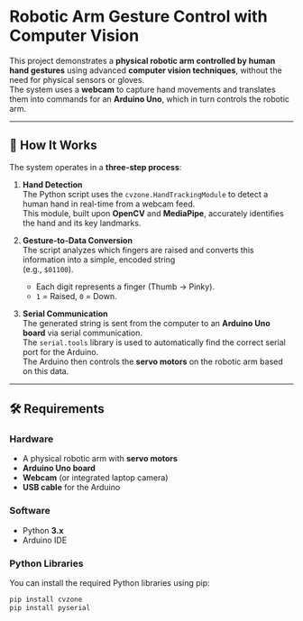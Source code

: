 # Robotic Arm Gesture Control with Computer Vision

This project demonstrates a **physical robotic arm controlled by human hand gestures** using advanced **computer vision techniques**, without the need for physical sensors or gloves.  
The system uses a **webcam** to capture hand movements and translates them into commands for an **Arduino Uno**, which in turn controls the robotic arm.

---

## 🚀 How It Works
The system operates in a **three-step process**:

1. **Hand Detection**  
   The Python script uses the `cvzone.HandTrackingModule` to detect a human hand in real-time from a webcam feed.  
   This module, built upon **OpenCV** and **MediaPipe**, accurately identifies the hand and its key landmarks.

2. **Gesture-to-Data Conversion**  
   The script analyzes which fingers are raised and converts this information into a simple, encoded string  
   (e.g., `$01100`).  
   - Each digit represents a finger (Thumb → Pinky).  
   - `1` = Raised, `0` = Down.  

3. **Serial Communication**  
   The generated string is sent from the computer to an **Arduino Uno board** via serial communication.  
   The `serial.tools` library is used to automatically find the correct serial port for the Arduino.  
   The Arduino then controls the **servo motors** on the robotic arm based on this data.

---

## 🛠️ Requirements

### Hardware
- A physical robotic arm with **servo motors**
- **Arduino Uno board**
- **Webcam** (or integrated laptop camera)
- **USB cable** for the Arduino

### Software
- Python **3.x**
- Arduino IDE

### Python Libraries
You can install the required Python libraries using pip:

```bash
pip install cvzone
pip install pyserial
